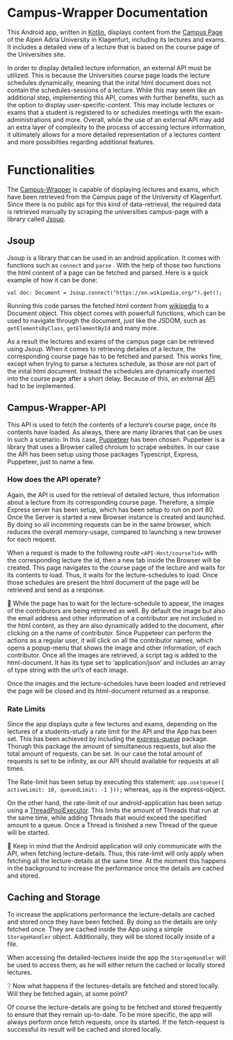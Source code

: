 # Campus-Wrapper Documentation


This Android app, written in [Kotlin](https://developer.android.com/kotlin), displays content from the [Campus Page](https://www.notion.so/Campus-Wrapper-Documentation-9c48c15395824795b0eafe461a2aad6b) of the Alpen Adria University in Klagenfurt, including its lectures and exams. It includes a detailed view of a lecture that is based on the course page of the Universities site.

In order to display detailed lecture information, an external API must be utilized. This is because the Universities course page loads the lecture schedules dynamically, meaning that the inital html document does not contain the schedules-sessions of a lecture. While this may seem like an additional step, implementing this API, comes with further benefits, such as the option to display user-specific-content. This may include lectures or exams that a student is registered to or schedules meetings with the exam-administrations and more. Overall, while the use of an external API may add an extra layer of complexity to the process of accessing lecture information, it ultimately allows for a more detailed representation of a lectures content and more possibilties regarding additional features.

# Functionalities

The [Campus-Wrapper](https://github.com/Marty-Byrde/Campus-Wrapper) is capable of displaying lectures and exams, which have been retrieved from the Campus page of the University of Klagenfurt. Since there is no public api for this kind of data-retrieval, the required data is retrieved manually by scraping the universities campus-page with a library called [Jsoup](https://jsoup.org/).

## Jsoup

Jsoup is a library that can be used in an android application. It comes with functions such as `connect` and `parse` . With the help of those two functions the html content of a page can be fetched and parsed. Here is a quick example of how it can be done:

`val doc: Document = Jsoup.connect("https://en.wikipedia.org/").get();`

Running this code parses the fetched html content from [wikipedia](https://en.wikipedia.org/) to a Document object. This object comes with powerfull functions, which can be used to navigate through the document, just like the JSDOM, such as `getElementsByClass`, `getElementById` and many more.

As a result the lectures and exams of the campus page can be retrieved using Jsoup.  When it comes to retrieving detailes of a lecture, the corresponding course page has to be fetched and parsed. This works fine, except when trying to parse a lectures schedule, as those are not part of the inital html document. Instead the schedules are dynamically inserted into the course page after a short delay. Because of this, an external [API](https://github.com/Marty-Byrde/Campus-Wrapper-API) had to be implemented.

## Campus-Wrapper-API

This API is used to fetch the contents of a lecture’s course page, once its contents have loaded. As always, there are many libraries that can be uses in such a scenario. In this case, [Puppeteer](https://pptr.dev/) has been chosen. Puppeteer is a library that uses a Browser called chroium to scrape websites. In our case the API has been setup using those packages Typescript, Express, Puppeteer, just to name a few.

### How does the API operate?

Again, the API is used for the retrieval of detailed lecture, thus information about a lecture from its corresponding course page. Therefore, a simple Express server has been setup, which has been setup to run on port 80. Once the Server is started a new Browser instance is created and launched. By doing so all incomming requests can be in the same browser, which reduces the overall memory-usage, compared to launching a new browser for each request.

When a request is made to the following route `<API-Host/course?id=` with the corresponding lecture the id, then a new tab inside the Browser will be created. This page navigates to the course page of the lecture and waits for its contents to load. Thus, it waits for the lecture-schedules to load. Once those schedules are present the html document of the page will be retrieved and send as a response.

<aside>
📌 While the page has to wait for the lecture-schedule to appear, the images of the contributors are being retrieved as well. By default the image but also the email address and other information of a contributor are not included in the html content, as they are also dynamically added to the document, after clicking on a the name of contributor. Since Puppeteer can perform the actions as a regular user, it will click on all the contributor names, which opens a popup-menu that shows the image and other information, of each contributor. Once all the images are retrieved, a script tag is added to the html-document. It has its type set to ‘application/json’ and includes an array of type string with the url’s of each image. 

Once the images and the lecture-schedules have been loaded and retrieved the page will be closed and its html-document returned as a response.

</aside>

### Rate Limits

Since the app displays quite a few lectures and exams, depending on the lectures of a students-study a rate limit for the API and the App has been set. This has been achieved by including the [express-queue](https://www.npmjs.com/package/express-queue) package. Thorugh this package the amount of simultaneous requests, but also the total amount of requests, can be set. In our case the total amount of requests is set to be infinity, as our API should available for requests at all times.

The Rate-limit has been setup by executing this statement: `app.use(queue({ activeLimit: 10, queuedLimit: -1 }));` whereas, `app` is the express-object.

On the other hand, the rate-limit of our android-application has been setup using a [ThreadPoolExecutor](https://developer.android.com/reference/java/util/concurrent/ThreadPoolExecutor). This limits the amount of Threads that run at the same time, while adding Threads that would exceed the specified amount to a queue. Once a Thread is finished a new Thread of the queue will be started.

<aside>
📌 Keep in mind that the Android application will only communicate with the API, when fetching lecture-details. Thus, this rate-limit will only apply when fetching all the lecture-details at the same time. At the moment this happens in the background to increase the performance once the details are cached and stored.

</aside>

## Caching and Storage

To increase the applications performance the lecture-details are cached and stored once they have been fetched. By doing so the details are only fetched once. They are cached inside the App using a simple `StorageHandler` object. Additionally, they will be stored locally inside of a file.

When accessing the detailed-lectures inside the app the `StorageHandler` will be used to access them, as he will either return the cached or locally stored lectures.

<aside>
❔ Now what happens if the lectures-details are fetched and stored locally. Will they be fetched again, at some point?

</aside>

Of course the lecture-details are going to be fetched and stored frequently to ensure that they remain up-to-date. To be more specific, the app will always perform once fetch requests, once its started. If the fetch-request is successful its result will be cached and stored locally.